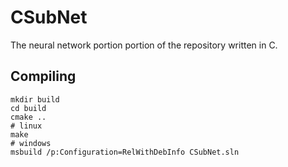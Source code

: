 # CSubNet
The neural network portion portion of the repository written in C.

## Compiling
```
mkdir build
cd build
cmake ..
# linux
make
# windows
msbuild /p:Configuration=RelWithDebInfo CSubNet.sln
```